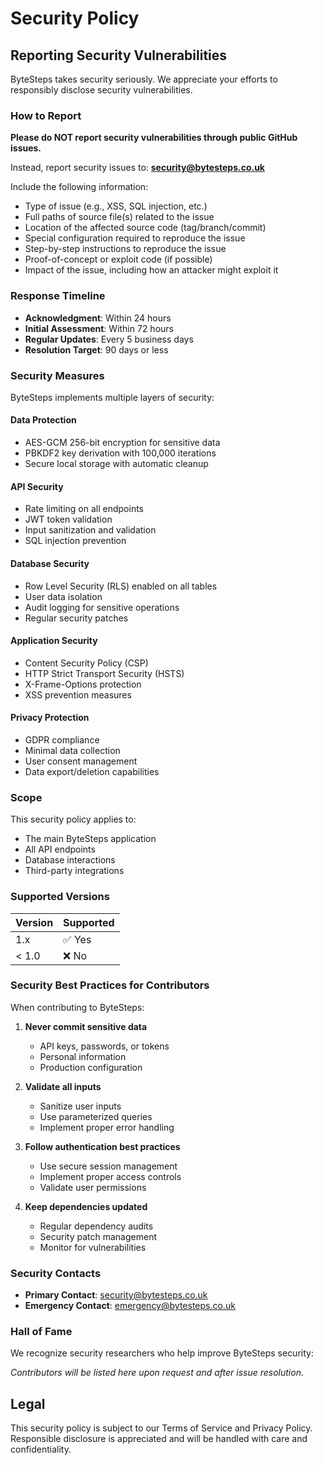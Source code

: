 # Security Policy

## Reporting Security Vulnerabilities

ByteSteps takes security seriously. We appreciate your efforts to responsibly disclose security vulnerabilities.

### How to Report

**Please do NOT report security vulnerabilities through public GitHub issues.**

Instead, report security issues to: **security@bytesteps.co.uk**

Include the following information:
- Type of issue (e.g., XSS, SQL injection, etc.)
- Full paths of source file(s) related to the issue
- Location of the affected source code (tag/branch/commit)
- Special configuration required to reproduce the issue
- Step-by-step instructions to reproduce the issue
- Proof-of-concept or exploit code (if possible)
- Impact of the issue, including how an attacker might exploit it

### Response Timeline

- **Acknowledgment**: Within 24 hours
- **Initial Assessment**: Within 72 hours
- **Regular Updates**: Every 5 business days
- **Resolution Target**: 90 days or less

### Security Measures

ByteSteps implements multiple layers of security:

#### Data Protection
- AES-GCM 256-bit encryption for sensitive data
- PBKDF2 key derivation with 100,000 iterations
- Secure local storage with automatic cleanup

#### API Security
- Rate limiting on all endpoints
- JWT token validation
- Input sanitization and validation
- SQL injection prevention

#### Database Security
- Row Level Security (RLS) enabled on all tables
- User data isolation
- Audit logging for sensitive operations
- Regular security patches

#### Application Security
- Content Security Policy (CSP)
- HTTP Strict Transport Security (HSTS)
- X-Frame-Options protection
- XSS prevention measures

#### Privacy Protection
- GDPR compliance
- Minimal data collection
- User consent management
- Data export/deletion capabilities

### Scope

This security policy applies to:
- The main ByteSteps application
- All API endpoints
- Database interactions
- Third-party integrations

### Supported Versions

| Version | Supported          |
| ------- | ------------------ |
| 1.x     | ✅ Yes             |
| < 1.0   | ❌ No              |

### Security Best Practices for Contributors

When contributing to ByteSteps:

1. **Never commit sensitive data**
   - API keys, passwords, or tokens
   - Personal information
   - Production configuration

2. **Validate all inputs**
   - Sanitize user inputs
   - Use parameterized queries
   - Implement proper error handling

3. **Follow authentication best practices**
   - Use secure session management
   - Implement proper access controls
   - Validate user permissions

4. **Keep dependencies updated**
   - Regular dependency audits
   - Security patch management
   - Monitor for vulnerabilities

### Security Contacts

- **Primary Contact**: security@bytesteps.co.uk
- **Emergency Contact**: emergency@bytesteps.co.uk

### Hall of Fame

We recognize security researchers who help improve ByteSteps security:

*Contributors will be listed here upon request and after issue resolution.*

## Legal

This security policy is subject to our Terms of Service and Privacy Policy. Responsible disclosure is appreciated and will be handled with care and confidentiality.